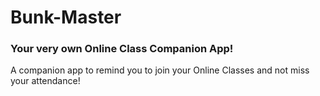 # Bunk-Master
### Your very own Online Class Companion App!
A companion app to remind you to join your Online Classes and not miss your attendance!
